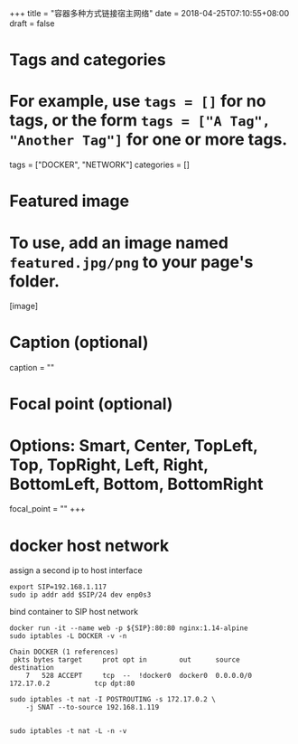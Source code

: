 +++
title = "容器多种方式链接宿主网络"
date = 2018-04-25T07:10:55+08:00
draft = false

# Tags and categories
# For example, use `tags = []` for no tags, or the form `tags = ["A Tag", "Another Tag"]` for one or more tags.
tags = ["DOCKER", "NETWORK"]
categories = []

# Featured image
# To use, add an image named `featured.jpg/png` to your page's folder. 
[image]
  # Caption (optional)
  caption = ""

  # Focal point (optional)
  # Options: Smart, Center, TopLeft, Top, TopRight, Left, Right, BottomLeft, Bottom, BottomRight
  focal_point = ""
+++


# docker host network

assign a second ip to host interface

```
export SIP=192.168.1.117
sudo ip addr add $SIP/24 dev enp0s3

```

bind container to SIP host network

```
docker run -it --name web -p ${SIP}:80:80 nginx:1.14-alpine
sudo iptables -L DOCKER -v -n

Chain DOCKER (1 references)
 pkts bytes target     prot opt in        out      source           destination         
    7   528 ACCEPT     tcp  --  !docker0  docker0  0.0.0.0/0       172.17.0.2           tcp dpt:80

```
>

```
sudo iptables -t nat -I POSTROUTING -s 172.17.0.2 \
    -j SNAT --to-source 192.168.1.119


sudo iptables -t nat -L -n -v
```
